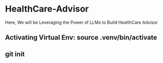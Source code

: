 # HealthCare-Advisor

Here, We will be Leveraging the Power of LLMs to Build HealthCare Advisor

## Activating Virtual Env: source .venv/bin/activate

## git init
